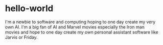 # hello-world
I'm a newbie to software and computing hoping to one day create my very own AI.
I'm a big fan of AI and Marvel movies especially the Iron man movies and hope to one day create my own personal assistant software like Jarvis or Friday.
